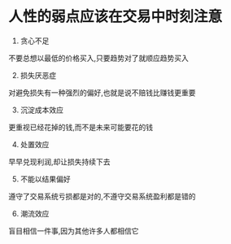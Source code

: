 # 人性的弱点应该在交易中时刻注意

1. 贪心不足

不要总想以最低的价格买入,只要趋势对了就顺应趋势买入

2. 损失厌恶症

对避免损失有一种强烈的偏好,也就是说不赔钱比赚钱更重要

3. 沉淀成本效应

更重视已经花掉的钱,而不是未来可能要花的钱

4. 处置效应

早早兑现利润,却让损失持续下去

5. 不能以结果偏好

遵守了交易系统亏损都是对的,不遵守交易系统盈利都是错的

6. 潮流效应

盲目相信一件事,因为其他许多人都相信它